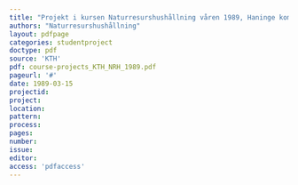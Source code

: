 ```yaml
---
title: "Projekt i kursen Naturresurshushållning våren 1989, Haninge kommun"
authors: "Naturresurshushållning"
layout: pdfpage
categories: studentproject
doctype: pdf
source: 'KTH'
pdf: course-projects_KTH_NRH_1989.pdf
pageurl: '#'
date: 1989-03-15
projectid:
project:
location:
pattern:
process:
pages:
number:
issue:
editor:
access: 'pdfaccess'
---
```

